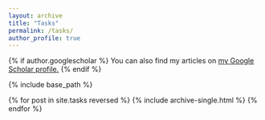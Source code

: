 ```yaml
---
layout: archive
title: "Tasks"
permalink: /tasks/
author_profile: true
---
```


{% if author.googlescholar %}
  You can also find my articles on <u><a href="{{author.googlescholar}}">my Google Scholar profile</a>.</u>
{% endif %}

{% include base_path %}

{% for post in site.tasks reversed %}
  {% include archive-single.html %}
{% endfor %}
